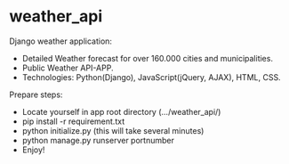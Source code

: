 # weather_api
Django weather application:
- Detailed Weather forecast for over 160.000 cities and municipalities.
- Public Weather API-APP.
- Technologies: Python(Django), JavaScript(jQuery, AJAX), HTML, CSS.

Prepare steps:
- Locate yourself in app root directory (.../weather_api/)
- pip install -r requirement.txt
- python initialize.py (this will take several minutes)
- python manage.py runserver portnumber
- Enjoy!
